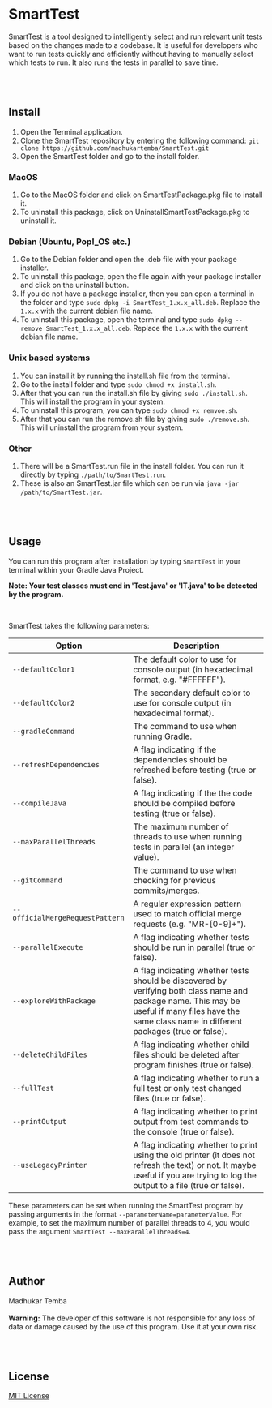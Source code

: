 # SmartTest

<p> SmartTest is a tool designed to intelligently select and run relevant unit tests based on the changes made to a codebase. It is useful for developers who want to run tests quickly and efficiently without having to manually select which tests to run. It also runs the tests in parallel to save time.</p>

<br><br>
## Install

<ol>
<li>Open the Terminal application.</li>
<li>Clone the SmartTest repository by entering the following command: <code>git clone https://github.com/madhukartemba/SmartTest.git</code></li>
<li>Open the SmartTest folder and go to the install folder.</li>
</ol>

### MacOS
<ol>
<li>Go to the MacOS folder and click on SmartTestPackage.pkg file to install it.</li>
<li>To uninstall this package, click on UninstallSmartTestPackage.pkg to uninstall it.</li>
</ol>

### Debian (Ubuntu, Pop!_OS etc.)
<ol>
<li>Go to the Debian folder and open the .deb file with your package installer.</li>
<li>To uninstall this package, open the file again with your package installer and click on the uninstall button.</li>
<li>If you do not have a package installer, then you can open a terminal in the folder and type <code>sudo dpkg -i SmartTest_1.x.x_all.deb</code>. Replace the <code>1.x.x</code> with the current debian file name.</li>
<li>To uninstall this package, open the terminal and type <code>sudo dpkg --remove SmartTest_1.x.x_all.deb</code>.  Replace the <code>1.x.x</code> with the current debian file name.</li>
</ol>

### Unix based systems
<ol>
<li>You can install it by running the install.sh file from the terminal.</li>
<li>Go to the install folder and type <code>sudo chmod +x install.sh</code>.</li>
<li>After that you can run the install.sh file by giving <code>sudo ./install.sh</code>. This will install the program in your system.</li>
<li>To uninstall this program, you can type <code>sudo chmod +x remvoe.sh</code>.</li>
<li>After that you can run the remove.sh file by giving <code>sudo ./remove.sh</code>. This will uninstall the program from your system.</li>
</ol>

### Other
<ol>
<li> There will be a SmartTest.run file in the install folder. You can run it directly by typing <code>./path/to/SmartTest.run</code>.</li>
<li>These is also an SmartTest.jar file which can be run via <code>java -jar /path/to/SmartTest.jar</code>.</li>
</ol>

<br><br>
## Usage

<p>You can run this program after installation by typing <code>SmartTest</code> in your terminal within your Gradle Java Project.</p>
<p><b>Note: Your test classes must end in 'Test.java' or 'IT.java' to be detected by the program.</b></p>
<br>

<p>SmartTest takes the following parameters:</p>

<table><thead><tr><th>Option</th><th>Description</th></tr></thead><tbody><tr><td><code>--defaultColor1</code></td><td>The default color to use for console output (in hexadecimal format, e.g. "#FFFFFF").</td></tr><tr><td><code>--defaultColor2</code></td><td>The secondary default color to use for console output (in hexadecimal format).</td></tr><tr><td><code>--gradleCommand</code></td><td>The command to use when running Gradle.</td></tr><tr><td><code>--refreshDependencies</code></td><td>A flag indicating if the dependencies should be refreshed before testing (true or false).</td></tr><tr><td><code>--compileJava</code></td><td>A flag indicating if the the code should be compiled before testing (true or false).</td></tr><tr><td><code>--maxParallelThreads</code></td><td>The maximum number of threads to use when running tests in parallel (an integer value).</td></tr><tr><td><code>--gitCommand</code></td><td>The command to use when checking for previous commits/merges.</td></tr><tr><td><code>--officialMergeRequestPattern</code></td><td>A regular expression pattern used to match official merge requests (e.g. "MR-[0-9]+").</td></tr><tr><td><code>--parallelExecute</code></td><td>A flag indicating whether tests should be run in parallel (true or false).</td></tr><tr><td><code>--exploreWithPackage</code></td><td>A flag indicating whether tests should be discovered by verifying both class name and package name. This may be useful if many files have the same class name in different packages (true or false).</td></tr><tr><td><code>--deleteChildFiles</code></td><td>A flag indicating whether child files should be deleted after program finishes (true or false).</td></tr><tr><td><code>--fullTest</code></td><td>A flag indicating whether to run a full test or only test changed files (true or false).</td></tr><tr><td><code>--printOutput</code></td><td>A flag indicating whether to print output from test commands to the console (true or false).</td></tr><tr><td><code>--useLegacyPrinter</code></td><td>A flag indicating whether to print using the old printer (it does not refresh the text) or not. It maybe useful if you are trying to log the output to a file (true or false).</td></tr></tbody></table>


<p>These parameters can be set when running the SmartTest program by passing arguments in the format <code>--parameterName=parameterValue</code>. For example, to set the maximum number of parallel threads to 4, you would pass the argument <code>SmartTest --maxParallelThreads=4</code>.</p>

<br><br>
## Author
Madhukar Temba
<br><br>
**Warning:** The developer of this software is not responsible for any loss of data or damage caused by the use of this program. Use it at your own risk.

<br><br>
## License
[MIT License](https://opensource.org/license/mit)

